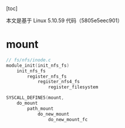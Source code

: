 [toc]

本文是基于 Linux 5.10.59 代码（5805e5eec901）

# mount

```c
// fs/nfs/inode.c
module_init(init_nfs_fs)
    init_nfs_fs
        register_nfs_fs
            register_nfs4_fs
                register_filesystem
```

```c
SYSCALL_DEFINE5(mount,
    do_mount
        path_mount
            do_new_mount
                do_new_mount_fc

```